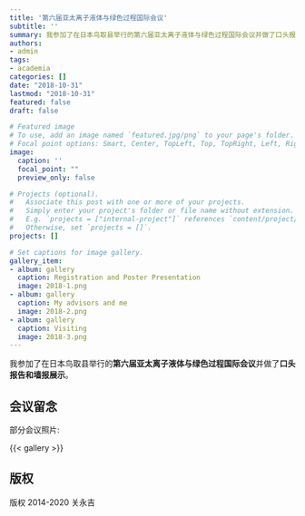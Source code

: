 ```yaml
---
title: '第六届亚太离子液体与绿色过程国际会议'
subtitle: ''
summary: 我参加了在日本鸟取县举行的第六届亚太离子液体与绿色过程国际会议并做了口头报告和墙报展示。
authors:
- admin
tags:
- academia
categories: []
date: "2018-10-31"
lastmod: "2018-10-31"
featured: false
draft: false

# Featured image
# To use, add an image named `featured.jpg/png` to your page's folder.
# Focal point options: Smart, Center, TopLeft, Top, TopRight, Left, Right, BottomLeft, Bottom, BottomRight
image:
  caption: ''
  focal_point: ""
  preview_only: false

# Projects (optional).
#   Associate this post with one or more of your projects.
#   Simply enter your project's folder or file name without extension.
#   E.g. `projects = ["internal-project"]` references `content/project/deep-learning/index.md`.
#   Otherwise, set `projects = []`.
projects: []

# Set captions for image gallery.
gallery_item:
- album: gallery
  caption: Registration and Poster Presentation
  image: 2018-1.png
- album: gallery
  caption: My advisors and me
  image: 2018-2.png
- album: gallery
  caption: Visiting
  image: 2018-3.png
---
```


我参加了在日本鸟取县举行的**第六届亚太离子液体与绿色过程国际会议**并做了**口头报告和墙报展示**。

## 会议留念

部分会议照片:

{{< gallery >}}

## 版权

版权 2014-2020 关永吉

